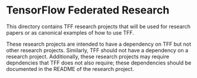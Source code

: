 # TensorFlow Federated Research

This directory contains TFF research projects that will be used for research
papers or as canonical examples of how to use TFF.

These research projects are intended to have a dependency on TFF but not other
research projects. Similarly, TFF should not have a dependency on a research
project. Additionally, these research projects may require depndencies that TFF
does not also require; these dependencies should be documented in the README of
the research project.
